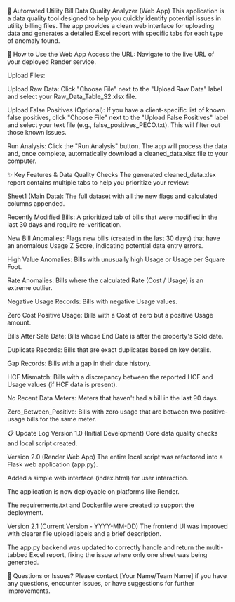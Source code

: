 🌟 Automated Utility Bill Data Quality Analyzer (Web App)
This application is a data quality tool designed to help you quickly identify potential issues in utility billing files. The app provides a clean web interface for uploading data and generates a detailed Excel report with specific tabs for each type of anomaly found.

🚀 How to Use the Web App
Access the URL: Navigate to the live URL of your deployed Render service.

Upload Files:

Upload Raw Data: Click "Choose File" next to the "Upload Raw Data" label and select your Raw_Data_Table_S2.xlsx file.

Upload False Positives (Optional): If you have a client-specific list of known false positives, click "Choose File" next to the "Upload False Positives" label and select your text file (e.g., false_positives_PECO.txt). This will filter out those known issues.

Run Analysis: Click the "Run Analysis" button. The app will process the data and, once complete, automatically download a cleaned_data.xlsx file to your computer.

✨ Key Features & Data Quality Checks
The generated cleaned_data.xlsx report contains multiple tabs to help you prioritize your review:

Sheet1 (Main Data): The full dataset with all the new flags and calculated columns appended.

Recently Modified Bills: A prioritized tab of bills that were modified in the last 30 days and require re-verification.

New Bill Anomalies: Flags new bills (created in the last 30 days) that have an anomalous Usage Z Score, indicating potential data entry errors.

High Value Anomalies: Bills with unusually high Usage or Usage per Square Foot.

Rate Anomalies: Bills where the calculated Rate (Cost / Usage) is an extreme outlier.

Negative Usage Records: Bills with negative Usage values.

Zero Cost Positive Usage: Bills with a Cost of zero but a positive Usage amount.

Bills After Sale Date: Bills whose End Date is after the property's Sold date.

Duplicate Records: Bills that are exact duplicates based on key details.

Gap Records: Bills with a gap in their date history.

HCF Mismatch: Bills with a discrepancy between the reported HCF and Usage values (if HCF data is present).

No Recent Data Meters: Meters that haven't had a bill in the last 90 days.

Zero_Between_Positive: Bills with zero usage that are between two positive-usage bills for the same meter.

📋 Update Log
Version 1.0 (Initial Development)
Core data quality checks and local script created.

Version 2.0 (Render Web App)
The entire local script was refactored into a Flask web application (app.py).

Added a simple web interface (index.html) for user interaction.

The application is now deployable on platforms like Render.

The requirements.txt and Dockerfile were created to support the deployment.

Version 2.1 (Current Version - YYYY-MM-DD)
The frontend UI was improved with clearer file upload labels and a brief description.

The app.py backend was updated to correctly handle and return the multi-tabbed Excel report, fixing the issue where only one sheet was being generated.

📧 Questions or Issues?
Please contact [Your Name/Team Name] if you have any questions, encounter issues, or have suggestions for further improvements.
